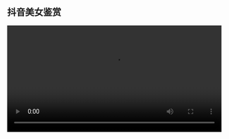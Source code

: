 ## 抖音美女鉴赏

<video controls width="500" src="./mp4/TG-2025-01-19-131942754.mp4">你的浏览器不支持 video 标签</video>
